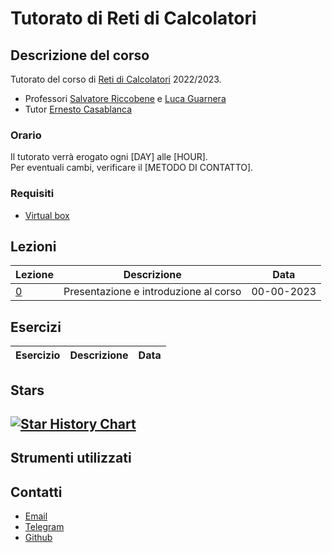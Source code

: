 # Tutorato di Reti di Calcolatori

<!-- New section -->

## Descrizione del corso

Tutorato del corso di [Reti di Calcolatori](http://web.dmi.unict.it/corsi/l-31/insegnamenti?seuid=EF0D54F4-9429-4853-A10C-355A2FD9C3A1) 2022/2023.

- Professori [Salvatore Riccobene](http://web.dmi.unict.it/corsi/l-31/docenti/salvatore.antonio.riccobene) e [Luca Guarnera](http://web.dmi.unict.it/docenti/luca.guarnera)
- Tutor [Ernesto Casablanca](https://github.com/TendTo)

<!-- New subsection -->

### Orario

Il tutorato verrà erogato ogni [DAY] alle [HOUR].  
Per eventuali cambi, verificare il [METODO DI CONTATTO].

<!-- New subsection -->

### Requisiti

- [Virtual box](https://www.virtualbox.org/)

<!-- New section -->

## Lezioni

| Lezione                                                                           | Descrizione                           | Data       |
| --------------------------------------------------------------------------------- | ------------------------------------- | ---------- |
| [0](https://tendto.github.io/Tutorato-Reti-di-Calcolatori/lezioni/0-Introduzione) | Presentazione e introduzione al corso | 00-00-2023 |

<!-- New section -->

## Esercizi

| Esercizio | Descrizione | Data |
| --------- | ----------- | ---- |

<!-- New section -->

## Stars

## [![Star History Chart](https://api.star-history.com/svg?repos=TendTo/Tutorato-Reti-di-Calcolatori&type=Date)](https://star-history.com/#TendTo/Tutorato-Reti-di-Calcolatori&Date)

<!-- New section -->

## Strumenti utilizzati

<!-- New section -->

## Contatti

- [Email](mailto:casablancaernesto@gmail.com)
- [Telegram](https://t.me/TendTo)
- [Github](https://github.com/TendTo)
